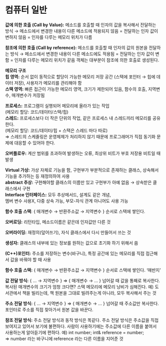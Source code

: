# 컴퓨터 일반

**값에 의한 호출 (Call by Value):** 메소드를 호출할 때 인자의 값을 복사해서 전달하는 방식 
→ 메소드에서 변경한 내용이 다른 메소드에 적용되지 않음
= 전달하는 인자 값이 변하지 않음
= 인자를 다루는 메모리 위치가 다름

**참조에 의한 호출 (Call by reference):** 메소드를 호출할 때 인자의 값의 원본을 전달하는 방식 
→ 메소드에서 변경한 내용이 다른 메소드에도 적용됨
= 전달하는 인자 값이 변함
= 인자를 다루는 메모리 위치가 같음
객체는 대부분이 참조에 의한 호출로 생성된다.

**메모리 구조**  
**힙 영역:** 순서 없이 동적으로 할당이 가능한 메모리 저장 공간 (스택에 포인터 → 힙에 데이터 저장), 사용자가 메모리를 관리해야 함  
**스택 영역:** 빠른 접근이 가능한 메모리 영역, 크기가 제한되어 있음, 
함수의 호출, 지역변수, 매개변수가 저장됨

**프로세스:** 프로그램이 실행되어 메모리에 올라가 있는 작업  
(메모리 할당: 코드/데이터/스택/힙)  
**스레드:** 프로세스보다 더 작은 단위의 작업, 같은 프로세스 내 스레드끼리 메모리를 공유한다.  
(메모리 할당: 코드/데이터/힙 + 스택은 스레드 마다 따로)  
⇒ 스레드의 스케줄링은 운영체제가 처리하지 않기 때문에 프로그래머가 직접 동기화 문제에 대응할 수 있어야 한다.

**오버플로우:** 계산 범위를 초과하여 발생하는 오류, 최상위 비트가 부호 저장용 비트일 때 발생

**Virtual 가상:**  가상 자체로 기능을 함, 구현부가 부분적으로 존재하는 클래스, 상속해서 기능을 추가하는 등 재정의하여 사용  
**abstract 추상:** 구현해야할 클래스의 이름만 있고 구현부가 아예 없음 → 상속받은 클래스에서 구현  
**Interface 인터페이스:** 모두 추상메서드, 설계도 같은 개념,   
멤버 변수 사용X, 다중 상속 가능, 부모-자식 관계 아니어도 사용 가능  

**함수 호출 스택**: { 매개변수 → 반환주소값 → 지역변수 } 순서로 스택에 쌓인다.  

**오버로딩:** 리턴타입, 메소드이름은 같은데 인자값만 다른 것  

**오버라이딩:** 재정의(덮어쓰기), 자식 클래스에서 다시 만들어서 쓰는 것  

**생성자:** 클래스의 내부에 있는 정보를 원하는 값으로 초기화 하기 위해서 씀   

**(C++)포인터:** 주소를 저장하는 변수(바구니), 특정 공간에 있는 메모리를 직접 접근해서 값을 바꿔야 할 때 사용

**함수 호출 스택:** { 매개변수 → 반환주소값 → 지역변수 } 순서로 스택에 쌓인다. ‘매반지’

**값 전달 방식:**  { ... → 지역변수 }  ⇒ { 매개변수 → ... }  넘어갈 때 값을 통째로 복사한다. 
복사된 매개변수의 크기가 엄청 크다면? 스택 메모리에 메모리 낭비가 심해진다. 
예) 도서관에서 책을 빌리는데, 책 원본을 그대로 빌려주는게 아니라, 모두 복사해서 주는 것

**주소 전달 방식:** { ... → 지역변수 }  ⇒ { 매개변수 → ... } 넘어갈 때 주소값만 복사한다. 포인터로 주소를 직접 찾아가서 원본 값을 바꾼다.

**참조 전달 방식:** 주소 전달 방식과 동작 방식은 똑같다. 주소 전달 방식은 주소값을 직접 보여지고 있어서 보기에 불편하다. 사람이 사용하기에는 주소값에 다른 이름을 붙여서 사용하는게 알아듣기에 편하다.
예) int number; int& reference = number;   
⇒ number 라는 바구니에 reference 라는 다른 이름을 지어준 것

